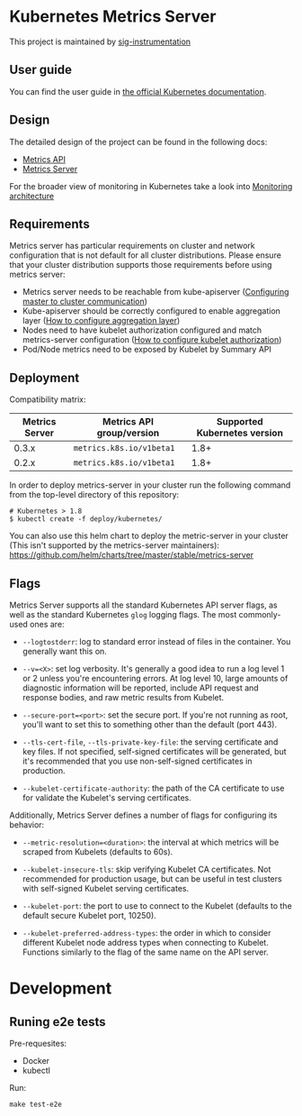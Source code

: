 # Kubernetes Metrics Server

This project is maintained by [sig-instrumentation](https://github.com/kubernetes/community/tree/master/sig-instrumentation)

## User guide

You can find the user guide in
[the official Kubernetes documentation](https://kubernetes.io/docs/tasks/debug-application-cluster/resource-metrics-pipeline/).

## Design

The detailed design of the project can be found in the following docs:

- [Metrics API](https://github.com/kubernetes/community/blob/master/contributors/design-proposals/instrumentation/resource-metrics-api.md)
- [Metrics Server](https://github.com/kubernetes/community/blob/master/contributors/design-proposals/instrumentation/metrics-server.md)

For the broader view of monitoring in Kubernetes take a look into
[Monitoring architecture](https://github.com/kubernetes/community/blob/master/contributors/design-proposals/instrumentation/monitoring_architecture.md)

## Requirements

Metrics server has particular requirements on cluster and network configuration that is not default for all cluster distributions. Please ensure that your cluster distribution supports those requirements before using metrics server:
* Metrics server needs to be reachable from kube-apiserver ([Configuring master to cluster communication](https://kubernetes.io/docs/concepts/architecture/master-node-communication/#master-to-cluster))
* Kube-apiserver should be correctly configured to enable aggregation layer ([How to configure aggregation layer](https://kubernetes.io/docs/tasks/access-kubernetes-api/configure-aggregation-layer/))
* Nodes need to have kubelet authorization configured and match metrics-server configuration ([How to configure kubelet authorization](https://kubernetes.io/docs/reference/command-line-tools-reference/kubelet-authentication-authorization/))
* Pod/Node metrics need to be exposed by Kubelet by Summary API

## Deployment

Compatibility matrix:

Metrics Server | Metrics API group/version | Supported Kubernetes version
---------------|---------------------------|-----------------------------
0.3.x          | `metrics.k8s.io/v1beta1`  | 1.8+
0.2.x          | `metrics.k8s.io/v1beta1`  | 1.8+


In order to deploy metrics-server in your cluster run the following command from
the top-level directory of this repository:

```console
# Kubernetes > 1.8
$ kubectl create -f deploy/kubernetes/
```

You can also use this helm chart to deploy the metric-server in your cluster (This isn't supported by the metrics-server maintainers): https://github.com/helm/charts/tree/master/stable/metrics-server

## Flags

Metrics Server supports all the standard Kubernetes API server flags, as
well as the standard Kubernetes `glog` logging flags.  The most
commonly-used ones are:

- `--logtostderr`: log to standard error instead of files in the
  container.  You generally want this on.

- `--v=<X>`: set log verbosity.  It's generally a good idea to run a log
  level 1 or 2 unless you're encountering errors.  At log level 10, large
  amounts of diagnostic information will be reported, include API request
  and response bodies, and raw metric results from Kubelet.

- `--secure-port=<port>`: set the secure port.  If you're not running as
  root, you'll want to set this to something other than the default (port
  443).

- `--tls-cert-file`, `--tls-private-key-file`: the serving certificate and
  key files.  If not specified, self-signed certificates will be
  generated, but it's recommended that you use non-self-signed
  certificates in production.

- `--kubelet-certificate-authority`: the path of the CA certificate to use 
  for validate the Kubelet's serving certificates.

Additionally, Metrics Server defines a number of flags for configuring its
behavior:

- `--metric-resolution=<duration>`: the interval at which metrics will be
  scraped from Kubelets (defaults to 60s).

- `--kubelet-insecure-tls`: skip verifying Kubelet CA certificates.  Not
  recommended for production usage, but can be useful in test clusters
  with self-signed Kubelet serving certificates.

- `--kubelet-port`: the port to use to connect to the Kubelet (defaults to
  the default secure Kubelet port, 10250).

- `--kubelet-preferred-address-types`: the order in which to consider
  different Kubelet node address types when connecting to Kubelet.
  Functions similarly to the flag of the same name on the API server.

# Development

## Runing e2e tests

Pre-requesites:
* Docker
* kubectl

Run:
```
make test-e2e
```